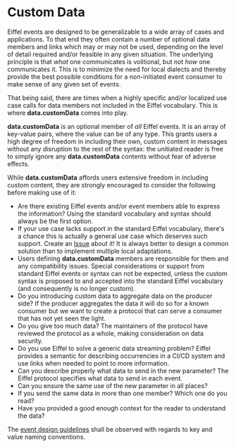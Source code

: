 <!---
   Copyright 2017-2022 Ericsson AB.
   For a full list of individual contributors, please see the commit history.

   Licensed under the Apache License, Version 2.0 (the "License");
   you may not use this file except in compliance with the License.
   You may obtain a copy of the License at

       http://www.apache.org/licenses/LICENSE-2.0

   Unless required by applicable law or agreed to in writing, software
   distributed under the License is distributed on an "AS IS" BASIS,
   WITHOUT WARRANTIES OR CONDITIONS OF ANY KIND, either express or implied.
   See the License for the specific language governing permissions and
   limitations under the License.
--->

# Custom Data
Eiffel events are designed to be generalizable to a wide array of cases and applications. To that end they often contain a number of optional data members and links which may or may not be used, depending on the level of detail required and/or feasible in any given situation. The underlying principle is that _what_ one communicates is volitional, but not _how_ one communicates it. This is to minimize the need for local dialects and thereby provide the best possible conditions for a non-initiated event consumer to make sense of any given set of events.

That being said, there are times when a highly specific and/or localized use case calls for data members not included in the Eiffel vocabulary. This is where __data.customData__ comes into play.

__data.customData__ is an optional member of _all_ Eiffel events. It is an array of key-value pairs, where the value can be of any type. This grants users a high degree of freedom in including their own, custom content in messages without any disruption to the rest of the syntax: the unitiated reader is free to simply ignore any __data.customData__ contents without fear of adverse effects.

While __data.customData__ affords users extensive freedom in including custom content, they are strongly encouraged to consider the following before making use of it:

* Are there existing Eiffel events and/or event members able to express the information? Using the standard vocabulary and syntax should always be the first option.
* If your use case lacks support in the standard Eiffel vocabulary, there's a chance this is actually a general use case which deserves such support. Create an [Issue](https://github.com/Ericsson/eiffel/issues) about it! It is always better to design a common solution than to implement multiple local adaptations.
* Users defining __data.customData__ members are responsible for them and any compatibility issues. Special considerations or support from standard Eiffel events or syntax can not be expected, unless the custom syntax is proposed to and accepted into the standard Eiffel vocabulary (and consequently is no longer custom).
* Do you introducing custom data to aggregate data on the producer side? If the
  producer aggregates the data it will do so for a known consumer but we want to
  create a protocol that can serve a consumer that has not yet seen the
  light.
* Do you give too much data? The maintainers of the protocol have reviewed the
  protocol as a whole, making consideration on data security.
* Do you use Eiffel to solve a generic data streaming problem? Eiffel provides
  a semantic for describing occurrencies in a CI/CD system and use links when
  needed to point to more information.
* Can you describe properly what data to send in the new parameter? The Eiffel
  protocol specifies what data to send in each event.
* Can you ensure the same use of the new parameter in all places?
* If you send the same data in more than one member? Which one do you read?
* Have you provided a good enough context for the reader to understand the data?

The [event design guidelines](../eiffel-syntax-and-usage/event-design-guidelines.md) shall be observed with regards to key and value naming conventions.
